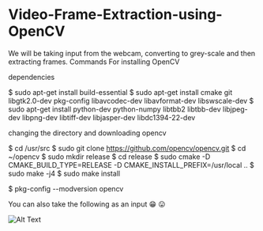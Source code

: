 # Video-Frame-Extraction-using-OpenCV
We will be taking input from the webcam, converting to grey-scale and then extracting frames. 
Commands For installing OpenCV

dependencies 

$ sudo apt-get install build-essential
$ sudo apt-get install cmake git libgtk2.0-dev pkg-config libavcodec-dev libavformat-dev libswscale-dev
$ sudo apt-get install python-dev python-numpy libtbb2 libtbb-dev libjpeg-dev libpng-dev libtiff-dev libjasper-dev libdc1394-22-dev

changing the directory and downloading opencv

$ cd /usr/src
$ sudo git clone https://github.com/opencv/opencv.git
$ cd ~/opencv
$ sudo mkdir release
$ cd release
$ sudo cmake -D CMAKE_BUILD_TYPE=RELEASE -D CMAKE_INSTALL_PREFIX=/usr/local ..
$ sudo make -j4
$ sudo make install

$ pkg-config --modversion opencv

You can also take the following as an input :grin: :stuck_out_tongue:

![Alt Text](https://tenor.com/view/punch-face-gif-5611385.gif)
